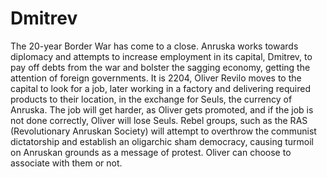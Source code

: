 # Dmitrev
The 20-year Border War has come to a close. Anruska works towards diplomacy and attempts to increase employment in its capital, Dmitrev, to pay off debts from the war and bolster the sagging economy, getting the attention of foreign governments. It is 2204, Oliver Revilo moves to the capital to look for a job, later working in a factory and delivering required products to their location, in the exchange for Seuls, the currency of Anruska. The job will get harder, as Oliver gets promoted, and if the job is not done correctly, Oliver will lose Seuls.
Rebel groups, such as the RAS (Revolutionary Anruskan Society) will attempt to overthrow the communist dictatorship and establish an oligarchic sham democracy, causing turmoil on Anruskan grounds as a message of protest. Oliver can choose to associate with them or not.

